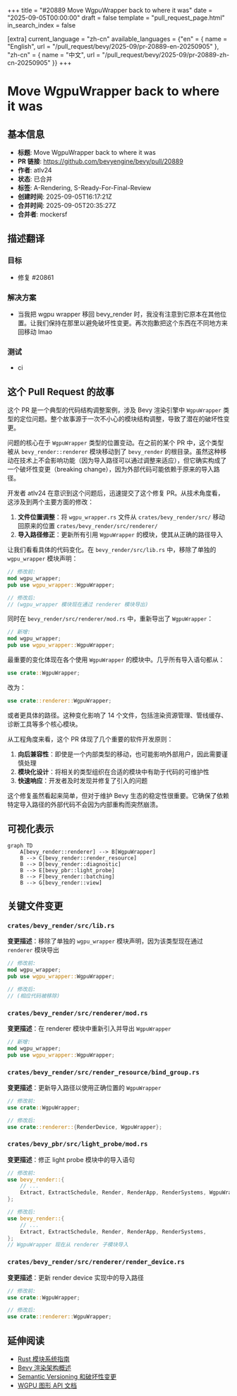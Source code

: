 +++
title = "#20889 Move WgpuWrapper back to where it was"
date = "2025-09-05T00:00:00"
draft = false
template = "pull_request_page.html"
in_search_index = false

[extra]
current_language = "zh-cn"
available_languages = {"en" = { name = "English", url = "/pull_request/bevy/2025-09/pr-20889-en-20250905" }, "zh-cn" = { name = "中文", url = "/pull_request/bevy/2025-09/pr-20889-zh-cn-20250905" }}
+++

# Move WgpuWrapper back to where it was

## 基本信息
- **标题**: Move WgpuWrapper back to where it was
- **PR 链接**: https://github.com/bevyengine/bevy/pull/20889
- **作者**: atlv24
- **状态**: 已合并
- **标签**: A-Rendering, S-Ready-For-Final-Review
- **创建时间**: 2025-09-05T16:17:21Z
- **合并时间**: 2025-09-05T20:35:27Z
- **合并者**: mockersf

## 描述翻译

### 目标
- 修复 #20861

### 解决方案
- 当我把 wgpu wrapper 移回 bevy_render 时，我没有注意到它原本在其他位置。让我们保持在那里以避免破坏性变更。再次抱歉把这个东西在不同地方来回移动 lmao

### 测试
- ci

## 这个 Pull Request 的故事

这个 PR 是一个典型的代码结构调整案例，涉及 Bevy 渲染引擎中 `WgpuWrapper` 类型的定位问题。整个故事源于一次不小心的模块结构调整，导致了潜在的破坏性变更。

问题的核心在于 `WgpuWrapper` 类型的位置变动。在之前的某个 PR 中，这个类型被从 `bevy_render::renderer` 模块移动到了 `bevy_render` 的根目录。虽然这种移动在技术上不会影响功能（因为导入路径可以通过调整来适应），但它确实构成了一个破坏性变更（breaking change），因为外部代码可能依赖于原来的导入路径。

开发者 atlv24 在意识到这个问题后，迅速提交了这个修复 PR。从技术角度看，这涉及到两个主要方面的修改：

1. **文件位置调整**：将 `wgpu_wrapper.rs` 文件从 `crates/bevy_render/src/` 移动回原来的位置 `crates/bevy_render/src/renderer/`
2. **导入路径修正**：更新所有引用 `WgpuWrapper` 的模块，使其从正确的路径导入

让我们看看具体的代码变化。在 `bevy_render/src/lib.rs` 中，移除了单独的 `wgpu_wrapper` 模块声明：

```rust
// 修改前:
mod wgpu_wrapper;
pub use wgpu_wrapper::WgpuWrapper;

// 修改后:
// (wgpu_wrapper 模块现在通过 renderer 模块导出)
```

同时在 `bevy_render/src/renderer/mod.rs` 中，重新导出了 `WgpuWrapper`：

```rust
// 新增:
mod wgpu_wrapper;
pub use wgpu_wrapper::WgpuWrapper;
```

最重要的变化体现在各个使用 `WgpuWrapper` 的模块中。几乎所有导入语句都从：

```rust
use crate::WgpuWrapper;
```

改为：

```rust
use crate::renderer::WgpuWrapper;
```

或者更具体的路径。这种变化影响了 14 个文件，包括渲染资源管理、管线缓存、诊断工具等多个核心模块。

从工程角度来看，这个 PR 体现了几个重要的软件开发原则：

1. **向后兼容性**：即使是一个内部类型的移动，也可能影响外部用户，因此需要谨慎处理
2. **模块化设计**：将相关的类型组织在合适的模块中有助于代码的可维护性
3. **快速响应**：开发者及时发现并修复了引入的问题

这个修复虽然看起来简单，但对于维护 Bevy 生态的稳定性很重要。它确保了依赖特定导入路径的外部代码不会因为内部重构而突然崩溃。

## 可视化表示

```mermaid
graph TD
    A[bevy_render::renderer] --> B[WgpuWrapper]
    B --> C[bevy_render::render_resource]
    B --> D[bevy_render::diagnostic]
    B --> E[bevy_pbr::light_probe]
    B --> F[bevy_render::batching]
    B --> G[bevy_render::view]
```

## 关键文件变更

### `crates/bevy_render/src/lib.rs`
**变更描述**：移除了单独的 `wgpu_wrapper` 模块声明，因为该类型现在通过 `renderer` 模块导出
```rust
// 修改前:
mod wgpu_wrapper;
pub use wgpu_wrapper::WgpuWrapper;

// 修改后:
// (相应代码被移除)
```

### `crates/bevy_render/src/renderer/mod.rs`
**变更描述**：在 renderer 模块中重新引入并导出 `WgpuWrapper`
```rust
// 新增:
mod wgpu_wrapper;
pub use wgpu_wrapper::WgpuWrapper;
```

### `crates/bevy_render/src/render_resource/bind_group.rs`
**变更描述**：更新导入路径以使用正确位置的 `WgpuWrapper`
```rust
// 修改前:
use crate::WgpuWrapper;

// 修改后:
use crate::renderer::{RenderDevice, WgpuWrapper};
```

### `crates/bevy_pbr/src/light_probe/mod.rs`
**变更描述**：修正 light probe 模块中的导入语句
```rust
// 修改前:
use bevy_render::{
    // ...
    Extract, ExtractSchedule, Render, RenderApp, RenderSystems, WgpuWrapper,
};

// 修改后:
use bevy_render::{
    // ...
    Extract, ExtractSchedule, Render, RenderApp, RenderSystems,
};
// WgpuWrapper 现在从 renderer 子模块导入
```

### `crates/bevy_render/src/renderer/render_device.rs`
**变更描述**：更新 render device 实现中的导入路径
```rust
// 修改前:
use crate::WgpuWrapper;

// 修改后:
use crate::renderer::WgpuWrapper;
```

## 延伸阅读

- [Rust 模块系统指南](https://doc.rust-lang.org/book/ch07-02-defining-modules-to-control-scope-and-privacy.html)
- [Bevy 渲染架构概述](https://bevyengine.org/learn/quick-start/introduction/)
- [Semantic Versioning 和破坏性变更](https://semver.org/#spec-item-8)
- [WGPU 图形 API 文档](https://docs.rs/wgpu/latest/wgpu/)